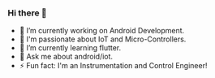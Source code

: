 ### Hi there 👋

- 🔭 <td>I’m currently working on Android Development.
- 🔭 <td>I'm passionate about IoT and Micro-Controllers.
- 🌱 <td>I’m currently learning flutter.
- 💬 <td>Ask me about android/iot.
- ⚡ <td>Fun fact: I'm an Instrumentation and Control Engineer!
